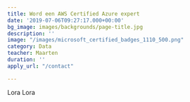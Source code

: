 ```yaml
---
title: Word een AWS Certified Azure expert
date: '2019-07-06T09:27:17.000+00:00'
bg_image: images/backgrounds/page-title.jpg
description: ''
image: "/images/microsoft_certified_badges_1110_500.png"
category: Data
teacher: Maarten
duration: ''
apply_url: "/contact"

---
```

Lora Lora
